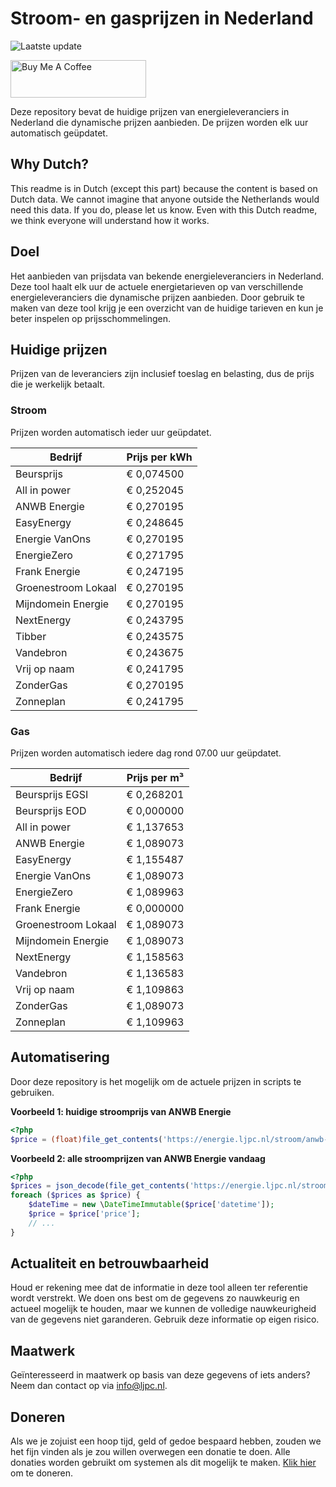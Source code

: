 # Stroom- en gasprijzen in Nederland

![Laatste update](https://img.shields.io/badge/laatste%20update-2024--03--25%2016%3A00%20CET-brightgreen)

<a href="https://www.buymeacoffee.com/Lars-" target="_blank"><img src="https://cdn.buymeacoffee.com/buttons/v2/default-orange.png" alt="Buy Me A Coffee" height="60" style="height: 60px !important;width: 217px !important;" ></a>

Deze repository bevat de huidige prijzen van energieleveranciers in Nederland die dynamische prijzen aanbieden. De prijzen worden elk uur automatisch geüpdatet.

## Why Dutch?

This readme is in Dutch (except this part) because the content is based on Dutch data. We cannot imagine that anyone outside the Netherlands would need this data. If you do, please let us know. Even with this Dutch readme, we think
everyone will understand how it works.

## Doel

Het aanbieden van prijsdata van bekende energieleveranciers in Nederland. Deze tool haalt elk uur de actuele energietarieven op van verschillende energieleveranciers die dynamische prijzen aanbieden. Door gebruik te maken van deze tool
krijg je een overzicht van de huidige tarieven en kun je beter inspelen op prijsschommelingen.

## Huidige prijzen

Prijzen van de leveranciers zijn inclusief toeslag en belasting, dus de prijs die je werkelijk betaalt.

### Stroom

Prijzen worden automatisch ieder uur geüpdatet.

 Bedrijf | Prijs per kWh 
---------|---------------
Beursprijs | € 0,074500
All in power | € 0,252045
ANWB Energie | € 0,270195
EasyEnergy | € 0,248645
Energie VanOns | € 0,270195
EnergieZero | € 0,271795
Frank Energie | € 0,247195
Groenestroom Lokaal | € 0,270195
Mijndomein Energie | € 0,270195
NextEnergy | € 0,243795
Tibber | € 0,243575
Vandebron | € 0,243675
Vrij op naam | € 0,241795
ZonderGas | € 0,270195
Zonneplan | € 0,241795


### Gas

Prijzen worden automatisch iedere dag rond 07.00 uur geüpdatet.

 Bedrijf | Prijs per m³ 
---------|--------------
Beursprijs EGSI | € 0,268201
Beursprijs EOD | € 0,000000
All in power | € 1,137653
ANWB Energie | € 1,089073
EasyEnergy | € 1,155487
Energie VanOns | € 1,089073
EnergieZero | € 1,089963
Frank Energie | € 0,000000
Groenestroom Lokaal | € 1,089073
Mijndomein Energie | € 1,089073
NextEnergy | € 1,158563
Vandebron | € 1,136583
Vrij op naam | € 1,109863
ZonderGas | € 1,089073
Zonneplan | € 1,109963


## Automatisering

Door deze repository is het mogelijk om de actuele prijzen in scripts te gebruiken.

**Voorbeeld 1: huidige stroomprijs van ANWB Energie**

```php
<?php
$price = (float)file_get_contents('https://energie.ljpc.nl/stroom/anwb-energie-nu.txt');

```

**Voorbeeld 2: alle stroomprijzen van ANWB Energie vandaag**

```php
<?php
$prices = json_decode(file_get_contents('https://energie.ljpc.nl/stroom/all-in-power-vandaag.json'),true);
foreach ($prices as $price) {
    $dateTime = new \DateTimeImmutable($price['datetime']);
    $price = $price['price'];
    // ...
}
```

## Actualiteit en betrouwbaarheid

Houd er rekening mee dat de informatie in deze tool alleen ter referentie wordt verstrekt. We doen ons best om de gegevens zo nauwkeurig en actueel mogelijk te houden, maar we kunnen de volledige nauwkeurigheid van de gegevens niet
garanderen. Gebruik deze informatie op eigen risico.

## Maatwerk

Geïnteresseerd in maatwerk op basis van deze gegevens of iets anders? Neem dan contact op
via [info@ljpc.nl](mailto:info@ljpc.nl?subject=Energie%20prijzen).

## Doneren

Als we je zojuist een hoop tijd, geld of gedoe bespaard hebben, zouden we het fijn vinden als je zou willen overwegen een
donatie te doen. Alle donaties worden gebruikt om systemen als dit mogelijk te
maken. [Klik hier](https://www.buymeacoffee.com/Lars-) om te doneren.
